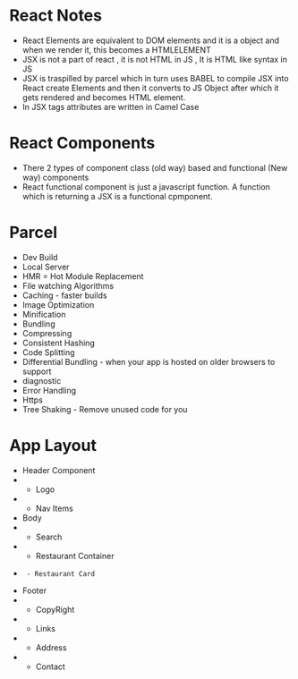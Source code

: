 # React Notes
- React Elements are equivalent to DOM elements and it is a object and when we render it, this becomes a HTMLELEMENT
- JSX is not a part of react , it is not HTML in JS , It is HTML like syntax in JS 
-  JSX is traspilled by parcel which in turn uses BABEL to compile JSX into React create Elements and then it converts to JS Object after which it gets rendered and becomes HTML element.
- In JSX tags attributes are written in Camel Case  

# React Components

- There 2 types of component class (old way) based and functional (New way) components
- React functional component is just a javascript function. A function which is returning a JSX is a functional cpmponent.



# Parcel
- Dev Build
- Local Server
- HMR = Hot Module Replacement 
- File watching Algorithms 
- Caching -  faster builds
- Image Optimization
- Minification
- Bundling
- Compressing
- Consistent Hashing 
- Code Splitting
- Differential Bundling - when your app is hosted on older browsers to support 
- diagnostic
- Error Handling 
- Https
- Tree Shaking - Remove unused code for you


# App Layout

 * Header Component
 *    - Logo
 *    - Nav Items
 * Body
 *  - Search
 *  - Restaurant Container
 *      - Restaurant Card
 * Footer
 *  - CopyRight
 *  - Links
 *  - Address
 *  - Contact

